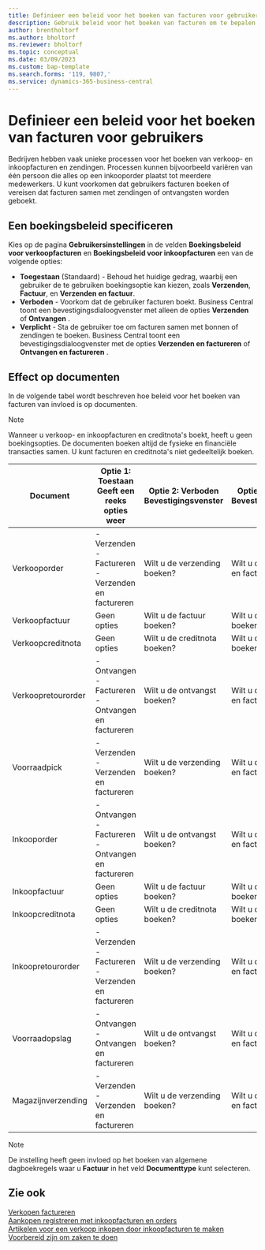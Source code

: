 ```yaml
---
title: Definieer een beleid voor het boeken van facturen voor gebruikers
description: Gebruik beleid voor het boeken van facturen om te bepalen of een gebruiker verkoop- en inkoopfacturen kan boeken.
author: brentholtorf
ms.author: bholtorf
ms.reviewer: bholtorf
ms.topic: conceptual
ms.date: 03/09/2023
ms.custom: bap-template
ms.search.forms: '119, 9807,'
ms.service: dynamics-365-business-central
---
```


# Definieer een beleid voor het boeken van facturen voor gebruikers

Bedrijven hebben vaak unieke processen voor het boeken van verkoop- en inkoopfacturen en zendingen. Processen kunnen bijvoorbeeld variëren van één persoon die alles op een inkooporder plaatst tot meerdere medewerkers. U kunt voorkomen dat gebruikers facturen boeken of vereisen dat facturen samen met zendingen of ontvangsten worden geboekt.

## Een boekingsbeleid specificeren

Kies op de pagina **Gebruikersinstellingen** in de velden **Boekingsbeleid voor verkoopfacturen** en **Boekingsbeleid voor inkoopfacturen** een van de volgende opties:

* **Toegestaan** (Standaard) - Behoud het huidige gedrag, waarbij een gebruiker de te gebruiken boekingsoptie kan kiezen, zoals **Verzenden**, **Factuur**, en **Verzenden en factuur**. 
* **Verboden** - Voorkom dat de gebruiker facturen boekt. Business Central toont een bevestigingsdialoogvenster met alleen de opties **Verzenden** of **Ontvangen** .
* **Verplicht** - Sta de gebruiker toe om facturen samen met bonnen of zendingen te boeken. Business Central toont een bevestigingsdialoogvenster met de opties **Verzenden en factureren** of **Ontvangen en factureren** .

## Effect op documenten

In de volgende tabel wordt beschreven hoe beleid voor het boeken van facturen van invloed is op documenten.

> [!NOTE]
> Wanneer u verkoop- en inkoopfacturen en creditnota's boekt, heeft u geen boekingsopties. De documenten boeken altijd de fysieke en financiële transacties samen. U kunt facturen en creditnota's niet gedeeltelijk boeken.

|Document | Optie 1: Toestaan <br>Geeft een reeks opties weer| Optie 2: Verboden <br>Bevestigingsvenster | Optie 3: Verplicht <br>Bevestigingsvenster|
|--|--|--|--|
|Verkooporder |- Verzenden <br>- Factureren <br>- Verzenden en factureren |Wilt u de verzending boeken? |Wilt u de verzending en factuur boeken?|
|Verkoopfactuur|Geen opties|Wilt u de factuur boeken?|Wilt u de factuur boeken?|
|Verkoopcreditnota|Geen opties|Wilt u de creditnota boeken?|Wilt u de creditnota boeken?|
|Verkoopretourorder |- Ontvangen <br>- Factureren <br>- Ontvangen en factureren |Wilt u de ontvangst boeken? |Wilt u de ontvangst en factuur boeken?|
|Voorraadpick |- Verzenden <br>- Verzenden en factureren |Wilt u de verzending boeken? |Wilt u de verzending en factuur boeken?|
|Inkooporder |- Ontvangen <br>- Factureren <br>- Ontvangen en factureren |Wilt u de ontvangst boeken? |Wilt u de ontvangst en factuur boeken?|
|Inkoopfactuur|Geen opties|Wilt u de factuur boeken?|Wilt u de factuur boeken?|
|Inkoopcreditnota|Geen opties|Wilt u de creditnota boeken?|Wilt u de creditnota boeken?|
|Inkoopretourorder |- Verzenden <br>- Factureren <br>- Verzenden en factureren |Wilt u de verzending boeken? |Wilt u de verzending en factuur boeken?|
|Voorraadopslag |- Ontvangen <br>- Ontvangen en factureren |Wilt u de ontvangst boeken? |Wilt u de ontvangst en factuur boeken?|
|Magazijnverzending |- Verzenden <br>- Verzenden en factureren | Wilt u de verzending boeken? |Wilt u de verzending en factuur boeken?|

   > [!Note]
   > De instelling heeft geen invloed op het boeken van algemene dagboekregels waar u **Factuur** in het veld **Documenttype** kunt selecteren.

## Zie ook

[Verkopen factureren](sales-how-invoice-sales.md)  
[Aankopen registreren met inkoopfacturen en orders](purchasing-how-record-purchases.md)  
[Artikelen voor een verkoop inkopen door inkoopfacturen te maken](purchasing-how-purchase-products-sale.md)
[Voorbereid zijn om zaken te doen](ui-get-ready-business.md)  
